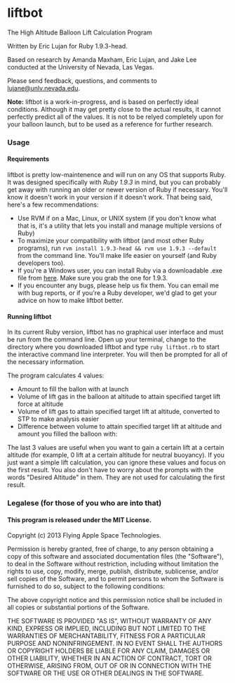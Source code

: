 liftbot
=========

The High Altitude Balloon Lift Calculation Program

Written by Eric Lujan for Ruby 1.9.3-head.

Based on research by Amanda Maxham, Eric Lujan, and Jake Lee conducted at the University of Nevada, Las Vegas.

Please send feedback, questions, and comments to lujane@unlv.nevada.edu.

**Note:** liftbot is a work-in-progress, and is based on perfectly ideal conditions. Although it may get pretty close to the actual results, it cannot perfectly predict all of the values. It is not to be relyed completely upon for your balloon launch, but to be used as a reference for further research.

### Usage

#### Requirements
liftbot is pretty low-maintenence and will run on any OS that supports Ruby. It was designed specifically with *Ruby 1.9.3* in mind, but you can probably get away with running an older or newer version of Ruby if necessary. You'll know it doesn't work in your version if it doesn't work. That being said, here's a few recommendations:

- Use RVM if on a Mac, Linux, or UNIX system (if you don't know what that is, it's a utility that lets you install and manage multiple versions of Ruby)
- To maximize your compatibility with liftbot (and most other Ruby programs), run `rvm install 1.9.3-head && rvm use 1.9.3 --default` from the command line. You'll make life easier on yourself (and Ruby developers too).
- If you're a Windows user, you can install Ruby via a downloadable .exe file from [here](http://rubyinstaller.org/downloads/). Make sure you grab the one for 1.9.3.
- If you encounter any bugs, please help us fix them. You can email me with bug reports, or if you're a Ruby developer, we'd glad to get your advice on how to make liftbot better.

#### Running liftbot
In its current Ruby version, liftbot has no graphical user interface and must be run from the command line. Open up your terminal, change to the directory where you downloaded liftbot and type `ruby liftbot.rb` to start the interactive command line interpreter. You will then be prompted for all of the necessary information.

The program calculates 4 values:
* Amount to fill the ballon with at launch
* Volume of lift gas in the balloon at altitude to attain specified target lift force at altitude
* Volume of lift gas to attain specified target lift at altitude, converted to STP to make analysis easier
* Difference between volume to attain specified target lift at altitude and amount you filled the balloon with:

The last 3 values are useful when you want to gain a certain lift at a certain altitude (for example, 0 lift at a certain altitude for neutral buoyancy). If you just want a simple lift calculation, you can ignore these values and focus on the first result. You also don't have to worry about the prompts with the words "Desired Altitude" in them. They are not used for calculating the first result.

### Legalese (for those of you who are into that)

#### This program is released under the MIT License.

Copyright (c) 2013 Flying Apple Space Technologies.

Permission is hereby granted, free of charge, to any person obtaining a copy
of this software and associated documentation files (the "Software"), to deal
in the Software without restriction, including without limitation the rights
to use, copy, modify, merge, publish, distribute, sublicense, and/or sell
copies of the Software, and to permit persons to whom the Software is
furnished to do so, subject to the following conditions:

The above copyright notice and this permission notice shall be included in
all copies or substantial portions of the Software.

THE SOFTWARE IS PROVIDED "AS IS", WITHOUT WARRANTY OF ANY KIND, EXPRESS OR
IMPLIED, INCLUDING BUT NOT LIMITED TO THE WARRANTIES OF MERCHANTABILITY,
FITNESS FOR A PARTICULAR PURPOSE AND NONINFRINGEMENT. IN NO EVENT SHALL THE
AUTHORS OR COPYRIGHT HOLDERS BE LIABLE FOR ANY CLAIM, DAMAGES OR OTHER
LIABILITY, WHETHER IN AN ACTION OF CONTRACT, TORT OR OTHERWISE, ARISING FROM,
OUT OF OR IN CONNECTION WITH THE SOFTWARE OR THE USE OR OTHER DEALINGS IN
THE SOFTWARE.